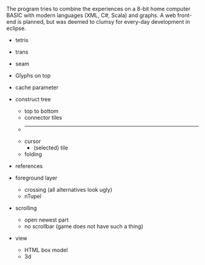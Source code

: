 The program tries to combine the experiences on a 8-bit home computer BASIC with modern languages (XML, C#, Scala) and graphs. A web front-end is planned, but was deemed to clumsy for every-day development in eclipse.

* tetris
* trans
* seam
* Glyphs on top
* cache parameter
* construct tree
	* top to bottom
	* connector tiles
	* ----
	* cursor
		* (selected) tile
	* folding

* references
* foreground layer
	*	crossing (all alternatives look ugly)
	*	nTupel
* scrolling
	*	open newest part
	*	no scrollbar (game does not have such a thing)
* view
	*	HTML box model
	*	3d